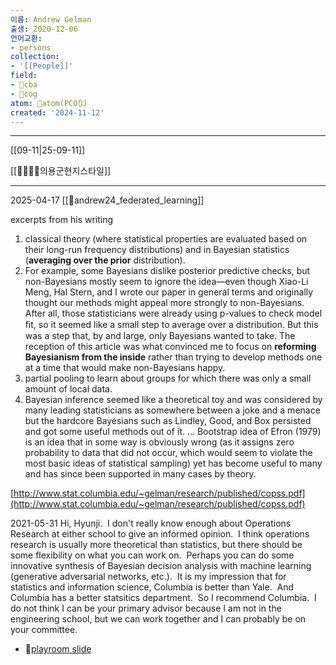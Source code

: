 ```yaml
---
이름: Andrew Gelman
출생: 2020-12-06
언어교환:
- persons
collection:
- '[[People]]'
field:
- 🐅cba
- 👾cog
atom: 🧭atom(PCO🔃)
created: '2024-11-12'
---
```


---
[[09-11|25-09-11]]

[[🐢🐅🐙👾의용군현지스타일]]

----

2025-04-17
[[📜andrew24_federated_learning]]


excerpts from his writing

1. classical theory (where statistical properties are evaluated based on their long-run frequency distributions) and in Bayesian statistics (**averaging over the prior** distribution).
2. For example, some Bayesians dislike posterior predictive checks, but non-Bayesians mostly seem to ignore the idea—even though Xiao-Li Meng, Hal Stern, and I wrote our paper in general terms and originally thought our methods might appeal more strongly to non-Bayesians. After all, those statisticians were already using p-values to check model ﬁt, so it seemed like a small step to average over a distribution. But this was a step that, by and large, only Bayesians wanted to take. The reception of this article was what convinced me to focus on **reforming Bayesianism from the inside** rather than trying to develop methods one at a time that would make non-Bayesians happy.
3. partial pooling to learn about groups for which there was only a small amount of local data.
4. Bayesian inference seemed like a theoretical toy and was considered by many leading statisticians as somewhere between a joke and a menace but the hardcore Bayesians such as Lindley, Good, and Box persisted and got some useful methods out of it. ... Bootstrap idea of Efron (1979) is an idea that in some way is obviously wrong (as it assigns zero probability to data that did not occur, which would seem to violate the most basic ideas of statistical sampling) yet has become useful to many and has since been supported in many cases by theory.

[http://www.stat.columbia.edu/~gelman/research/published/copss.pdf](http://www.stat.columbia.edu/~gelman/research/published/copss.pdf)


2021-05-31
Hi, Hyunji.  I don't really know enough about Operations Research at either school to give an informed opinion.  I think operations research is usually more theoretical than statistics, but there should be some flexibility on what you can work on.  Perhaps you can do some innovative synthesis of Bayesian decision analysis with machine learning (generative adversarial networks, etc.).  It is my impression that for statistics and information science, Columbia is better than Yale.  And Columbia has a better statsitics department.  So I recommend Columbia.  I do not think I can be your primary advisor because I am not in the engineering school, but we can work together and I can probably be on your committee.

- 🛝[playroom slide](https://docs.google.com/presentation/d/1EftnfRgzkmxMerBzk7L-pYIYwpVjjYkZpL5Yar0pN2U/edit?slide=id.g10c3c90caca_0_13#slide=id.g10c3c90caca_0_13)